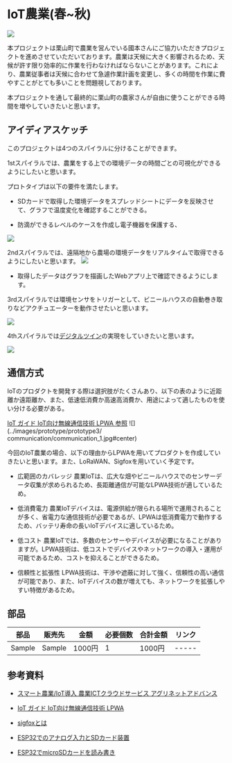 <head>
  <link href="../css/extra.css" rel="stylesheet"></link>
</head>

# IoT農業(春~秋)

![](../images/prototype/prototype3/field/field_1.JPG#center)

本プロジェクトは栗山町で農業を営んでいる國本さんにご協力いただきプロジェクトを進めさせていただいております。農業は天候に大きく影響されるため、天候が許す限り効率的に作業を行わなければならないことがあります。これにより、農業従事者は天候に合わせて急遽作業計画を変更し、多くの時間を作業に費やすことがとても多いことを問題視しております。

本プロジェクトを通して最終的に栗山町の農家さんが自由に使うことができる時間を増やしていきたいと思います。

## アイディアスケッチ

このプロジェクトは4つのスパイラルに分けることができます。

1stスパイラルでは、農業をする上での環境データの時間ごとの可視化ができるようにしたいと思います。

プロトタイプは以下の要件を満たします。

- SDカードで取得した環境データをスプレッドシートにデータを反映させて、グラフで温度変化を確認することができる。

- 防滴ができるレベルのケースを作成し電子機器を保護する、

![](../images/prototype/prototype3/idea_sketch/idea_sketch_1.jpg#center)



2ndスパイラルでは、遠隔地から農場の環境データをリアルタイムで取得できるようにしたいと思います。
![](../images/prototype/prototype3/idea_sketch/idea_sketch_2.jpg#center)

- 取得したデータはグラフを描画したWebアプリ上で確認できるようにします。


3rdスパイラルでは環境センサをトリガーとして、ビニールハウスの自動巻き取りなどアクチュエーターを動作させたいと思います。

![](../images/prototype/prototype3/idea_sketch/idea_sketch_3.jpg#center)

4thスパイラルでは[デジタルツイン](https://www.ntt.com/bizon/glossary/j-t/digital-twin.html#:~:text=%E3%83%87%E3%82%B8%E3%82%BF%E3%83%AB%E3%83%84%E3%82%A4%E3%83%B3%EF%BC%88DigitalTwin%EF%BC%89%E3%81%A8%E3%81%AF,%E3%81%99%E3%82%8B%E6%8A%80%E8%A1%93%E3%81%AE%E3%81%93%E3%81%A8%E3%81%A7%E3%81%99%E3%80%82)の実現をしていきたいと思います。

![](../images/prototype/prototype3/idea_sketch/idea_sketch_4.jpg#center)

## 通信方式
IoTのプロダクトを開発する際は選択肢がたくさんあり、以下の表のように近距離か遠距離か、また、低速低消費か高速高消費か、用途によって適したものを使い分ける必要がある。

[IoT ガイド IoT向け無線通信技術 LPWA 参照](https://jp.rs-online.com/web/generalDisplay.html?id=ideas-and-advice/iot-internet-of-things)
![](../images/prototype/prototype3/ communication/communication_1.jpg#center)

今回のIoT農業の場合、以下の理由からLPWAを用いてプロダクトを作成していきたいと思います。また、LoRaWAN、Sigfoxを用いていく予定です。

- 広範囲のカバレッジ
農業IoTは、広大な畑やビニールハウスでのセンサーデータ収集が求められるため、長距離通信が可能なLPWA技術が適しているため。

- 低消費電力
農業IoTデバイスは、電源供給が限られる場所で運用されることが多く、省電力な通信技術が必要であるが、LPWAは低消費電力で動作するため、バッテリ寿命の長いIoTデバイスに適しているため。

- 低コスト
農業IoTでは、多数のセンサーやデバイスが必要になることがありますが。LPWA技術は、低コストでデバイスやネットワークの導入・運用が可能であるため、コストを抑えることができるため。

- 信頼性と拡張性
LPWA技術は、干渉や遮蔽に対して強く、信頼性の高い通信が可能であり、また、IoTデバイスの数が増えても、ネットワークを拡張しやすい特徴があるため。


## 部品
|    部品    | 販売先 |  金額 | 必要個数 |   合計金額   | リンク |
| --------- | ----- | ---- | ------- | ----------- | ----- |
|   Sample  | Sample | 1000円 |   1  |     1000円   | ----- |

## 参考資料
- [スマート農業/IoT導入 農業ICTクラウドサービス アグリネットアドバンス](https://pr.nepon.co.jp/lp/a02)

- [IoT ガイド IoT向け無線通信技術 LPWA](https://jp.rs-online.com/web/generalDisplay.html?id=ideas-and-advice/iot-internet-of-things)
- [sigfoxとは](https://www.kccs.co.jp/sigfox/service/)
- [ESP32でのアナログ入力とSDカード装置](http://marchan.e5.valueserver.jp/cabin/comp/jbox/arc202/doc21104.html)
- [ESP32でmicroSDカードを読み書き](https://kanpapa.com/today/2023/01/esp32-otafab-study-microsd.html)
